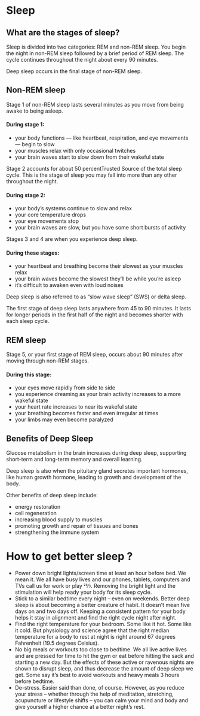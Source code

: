 # Sleep

## What are the stages of sleep?

Sleep is divided into two categories: REM and non-REM sleep. You begin the night in non-REM sleep followed by a brief period of REM sleep. The cycle continues throughout the night about every 90 minutes.

Deep sleep occurs in the final stage of non-REM sleep.

## Non-REM sleep

Stage 1 of non-REM sleep lasts several minutes as you move from being awake to being asleep.

#### During stage 1:

* your body functions — like heartbeat, respiration, and eye movements — begin to slow
* your muscles relax with only occasional twitches
* your brain waves start to slow down from their wakeful state


Stage 2 accounts for about 50 percentTrusted Source of the total sleep cycle. This is the stage of sleep you may fall into more than any other throughout the night.

#### During stage 2:

* your body’s systems continue to slow and relax
* your core temperature drops
* your eye movements stop
* your brain waves are slow, but you have some short bursts of activity

Stages 3 and 4 are when you experience deep sleep.

#### During these stages:

* your heartbeat and breathing become their slowest as your muscles relax
* your brain waves become the slowest they’ll be while you’re asleep
* it’s difficult to awaken even with loud noises

Deep sleep is also referred to as “slow wave sleep” (SWS) or delta sleep.

The first stage of deep sleep lasts anywhere from 45 to 90 minutes. It lasts for longer periods in the first half of the night and becomes shorter with each sleep cycle.

## REM sleep

Stage 5, or your first stage of REM sleep, occurs about 90 minutes after moving through non-REM stages.

#### During this stage:

* your eyes move rapidly from side to side
* you experience dreaming as your brain activity increases to a more wakeful state
* your heart rate increases to near its wakeful state
* your breathing becomes faster and even irregular at times
* your limbs may even become paralyzed

## Benefits of Deep Sleep

Glucose metabolism in the brain increases during deep sleep, supporting short-term and long-term memory and overall learning.

Deep sleep is also when the pituitary gland secretes important hormones, like human growth hormone, leading to growth and development of the body.

Other benefits of deep sleep include:

* energy restoration
* cell regeneration
* increasing blood supply to muscles
* promoting growth and repair of tissues and bones
* strengthening the immune system

# How to get better sleep ?

* Power down bright lights/screen time at least an hour before bed. We mean it. We all have busy lives and our phones, tablets, computers and TVs call us for work or play 24⁄7. Removing the bright light and the stimulation will help ready your body for its sleep cycle.
* Stick to a similar bedtime every night – even on weekends. Better deep sleep is about becoming a better creature of habit. It doesn’t mean five days on and two days off. Keeping a consistent pattern for your body helps it stay in alignment and find the right cycle night after night.
* Find the right temperature for your bedroom. Some like it hot. Some like it cold. But physiology and science agree that the right median temperature for a body to rest at night is right around 67 degrees Fahrenheit (19.5 degrees Celsius).
* No big meals or workouts too close to bedtime. We all live active lives and are pressed for time to hit the gym or eat before hitting the sack and starting a new day. But the effects of these active or ravenous nights are shown to disrupt sleep, and thus decrease the amount of deep sleep we get. Some say it’s best to avoid workouts and heavy meals 3 hours before bedtime.
* De-stress. Easier said than done, of course. However, as you reduce your stress – whether through the help of meditation, stretching, acupuncture or lifestyle shifts – you can calm your mind and body and give yourself a higher chance at a better night’s rest.
